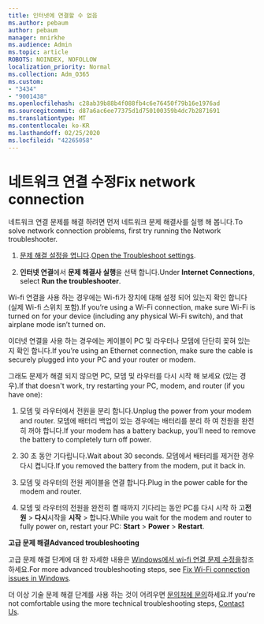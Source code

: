 ```yaml
---
title: 인터넷에 연결할 수 없음
ms.author: pebaum
author: pebaum
manager: mnirkhe
ms.audience: Admin
ms.topic: article
ROBOTS: NOINDEX, NOFOLLOW
localization_priority: Normal
ms.collection: Adm_O365
ms.custom:
- "3434"
- "9001438"
ms.openlocfilehash: c28ab39b88b4f088fb4c6e76450f79b16e1976ad
ms.sourcegitcommit: d87a6ac6ee77375d1d750100359b4dc7b2871691
ms.translationtype: MT
ms.contentlocale: ko-KR
ms.lasthandoff: 02/25/2020
ms.locfileid: "42265058"
---
```

# <a name="fix-network-connection"></a><span data-ttu-id="097a4-102">네트워크 연결 수정</span><span class="sxs-lookup"><span data-stu-id="097a4-102">Fix network connection</span></span>

<span data-ttu-id="097a4-103">네트워크 연결 문제를 해결 하려면 먼저 네트워크 문제 해결사를 실행 해 봅니다.</span><span class="sxs-lookup"><span data-stu-id="097a4-103">To solve network connection problems, first try running the Network troubleshooter.</span></span> 

1. <span data-ttu-id="097a4-104">[문제 해결 설정을 엽니다](ms-settings:troubleshoot).</span><span class="sxs-lookup"><span data-stu-id="097a4-104">[Open the Troubleshoot settings](ms-settings:troubleshoot).</span></span>

2. <span data-ttu-id="097a4-105">**인터넷 연결**에서 **문제 해결사 실행**을 선택 합니다.</span><span class="sxs-lookup"><span data-stu-id="097a4-105">Under **Internet Connections**, select **Run the troubleshooter**.</span></span>

<span data-ttu-id="097a4-106">Wi-fi 연결을 사용 하는 경우에는 Wi-fi가 장치에 대해 설정 되어 있는지 확인 합니다 (실제 Wi-fi 스위치 포함).</span><span class="sxs-lookup"><span data-stu-id="097a4-106">If you’re using a Wi-Fi connection, make sure Wi-Fi is turned on for your device (including any physical Wi-Fi switch), and that airplane mode isn’t turned on.</span></span>

<span data-ttu-id="097a4-107">이더넷 연결을 사용 하는 경우에는 케이블이 PC 및 라우터나 모뎀에 단단히 꽂혀 있는지 확인 합니다.</span><span class="sxs-lookup"><span data-stu-id="097a4-107">If you’re using an Ethernet connection, make sure the cable is securely plugged into your PC and your router or modem.</span></span>

<span data-ttu-id="097a4-108">그래도 문제가 해결 되지 않으면 PC, 모뎀 및 라우터를 다시 시작 해 보세요 (있는 경우).</span><span class="sxs-lookup"><span data-stu-id="097a4-108">If that doesn't work, try restarting your PC, modem, and router (if you have one):</span></span>

1. <span data-ttu-id="097a4-109">모뎀 및 라우터에서 전원을 분리 합니다.</span><span class="sxs-lookup"><span data-stu-id="097a4-109">Unplug the power from your modem and router.</span></span> <span data-ttu-id="097a4-110">모뎀에 배터리 백업이 있는 경우에는 배터리를 분리 하 여 전원을 완전히 꺼야 합니다.</span><span class="sxs-lookup"><span data-stu-id="097a4-110">If your modem has a battery backup, you’ll need to remove the battery to completely turn off power.</span></span>

2. <span data-ttu-id="097a4-111">30 초 동안 기다립니다.</span><span class="sxs-lookup"><span data-stu-id="097a4-111">Wait about 30 seconds.</span></span> <span data-ttu-id="097a4-112">모뎀에서 배터리를 제거한 경우 다시 켭니다.</span><span class="sxs-lookup"><span data-stu-id="097a4-112">If you removed the battery from the modem, put it back in.</span></span>

3. <span data-ttu-id="097a4-113">모뎀 및 라우터의 전원 케이블을 연결 합니다.</span><span class="sxs-lookup"><span data-stu-id="097a4-113">Plug in the power cable for the modem and router.</span></span>

4. <span data-ttu-id="097a4-114">모뎀 및 라우터의 전원을 완전히 켤 때까지 기다리는 동안 PC를 다시 시작 하 고**전원** > **다시**시작을 **시작** > 합니다.</span><span class="sxs-lookup"><span data-stu-id="097a4-114">While you wait for the modem and router to fully power on, restart your PC: **Start** > **Power** > **Restart**.</span></span>

<span data-ttu-id="097a4-115">**고급 문제 해결**</span><span class="sxs-lookup"><span data-stu-id="097a4-115">**Advanced troubleshooting**</span></span>

<span data-ttu-id="097a4-116">고급 문제 해결 단계에 대 한 자세한 내용은 [Windows에서 wi-fi 연결 문제 수정을](https://support.microsoft.com/help/10741?ocid=SMC10741%2F)참조 하세요.</span><span class="sxs-lookup"><span data-stu-id="097a4-116">For more advanced troubleshooting steps, see [Fix Wi-Fi connection issues in Windows](https://support.microsoft.com/help/10741?ocid=SMC10741%2F).</span></span> 

<span data-ttu-id="097a4-117">더 이상 기술 문제 해결 단계를 사용 하는 것이 어려우면 [문의처에 문의](https://support.microsoft.com/contactus)하세요.</span><span class="sxs-lookup"><span data-stu-id="097a4-117">If you're not comfortable using the more technical troubleshooting steps, [Contact Us](https://support.microsoft.com/contactus).</span></span>
